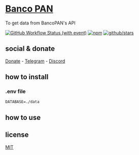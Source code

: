 # [Banco PAN](https://developers.bancopan.com.br/)

To get data from BancoPAN's API

[![GitHub Workflow Status (with event)](https://img.shields.io/github/actions/workflow/status/brtmvdl/bancopan/npm-publish.yml?label=GitHub%20Actions&link=https%3A%2F%2Fgithub.com%2Fbrtmvdl%2Fbancopan%2Factions%2Fworkflows%2Fnpm-publish.yml)](https://github.com/brtmvdl/bancopan/actions/workflows/npm-publish.yml) [![npm](https://img.shields.io/npm/dw/%40brtmvdl/bancopan?label=NPM%20Weekly%20Downloads)](https://www.npmjs.com/package/@brtmvdl/bancopan) [![github/stars](https://img.shields.io/github/stars/brtmvdl/bancopan?style=social)](https://img.shields.io/github/stars/brtmvdl/bancopan?style=social) 

## social & donate

[Donate](https://link.mercadopago.com.br/brtmvdl) - [Telegram](https://t.me/+KRmg5MlqgMk0MTg5) - [Discord](https://discord.gg/auCmnvV2)

## how to install

### .env file

```
DATABASE=./data
```

## how to use

## license

[MIT](./LICENSE)
